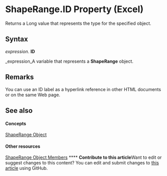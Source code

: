 
# ShapeRange.ID Property (Excel)

Returns a Long value that represents the type for the specified object.


## Syntax

 _expression_. **ID**

 _expression_A variable that represents a  **ShapeRange** object.


## Remarks

You can use an ID label as a hyperlink reference in other HTML documents or on the same Web page.


## See also


#### Concepts


 [ShapeRange Object](e1b8229c-73a0-4a77-5e00-4bcec9032260.md)
#### Other resources


 [ShapeRange Object Members](1d1950c5-32ac-dfc0-8c19-07159a29a2a0.md)
****   **Contribute to this article**Want to edit or suggest changes to this content? You can edit and submit changes to  [this article](https://github.com/jhershey00/VBA_Excel_Test/OpenXMLCon/articles/b95dd429-333c-59e6-23b1-dde9ee0eac4c.md) using GitHub.

